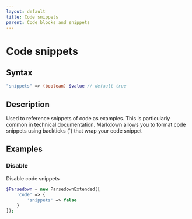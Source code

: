 ```yaml
---
layout: default
title: Code snippets
parent: Code blocks and snippets
---
```


# Code snippets

## Syntax
```php
"snippets" => (boolean) $value // default true
```

## Description
Used to reference snippets of code as examples. This is particularly common in technical documentation. Markdown allows you to format code snippets using backticks (`) that wrap your code snippet

## Examples

### Disable
Disable code snippets

```php
$Parsedown = new ParsedownExtended([
    'code' => {
        'snippets' => false
    }
]);
```
